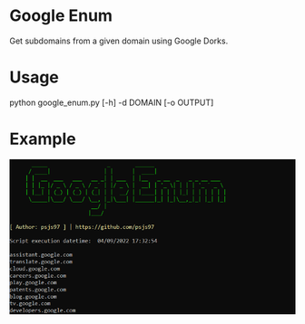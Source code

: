 # Google Enum
Get subdomains from a given domain using Google Dorks.

# Usage 
python google_enum.py [-h] -d DOMAIN [-o OUTPUT]

# Example
 ![](google_enum.png)